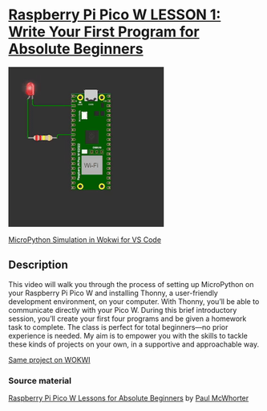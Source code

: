 # [Raspberry Pi Pico W LESSON 1: Write Your First Program for Absolute Beginners](https://www.youtube.com/watch?v=SL4_oU9t8Ss&list=PLGs0VKk2DiYz8js1SJog21cDhkBqyAhC5&index=1)

![PiPico W Picture](https://github.com/ikostan/pico/blob/master/img/wokwi_pi_pico_w_led.gif)

[MicroPython Simulation in Wokwi for VS Code](https://github.com/ikostan/pico/tree/master/wokwi)

## Description

This video will walk you through the process of setting up MicroPython 
on your Raspberry Pi Pico W and installing Thonny, a user-friendly development 
environment, on your computer. With Thonny, you’ll be able to communicate directly 
with your Pico W. During this brief introductory session, you’ll create your first 
four programs and be given a homework task to complete. The class is perfect for 
total beginners—no prior experience is needed. My aim is to empower you with 
the skills to tackle these kinds of projects on your own, in a supportive and 
approachable way.

[Same project on WOKWI](https://wokwi.com/projects/399258088215189505)

### Source material

[Raspberry Pi Pico W Lessons for Absolute Beginners](https://www.youtube.com/playlist?list=PLGs0VKk2DiYz8js1SJog21cDhkBqyAhC5)
by [Paul McWhorter](https://www.youtube.com/c/mcwhorpj/playlists)
